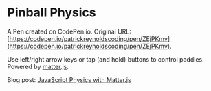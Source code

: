 # Pinball Physics

A Pen created on CodePen.io. Original URL: [https://codepen.io/patrickreynoldscoding/pen/ZEjPKmv](https://codepen.io/patrickreynoldscoding/pen/ZEjPKmv).

Use left/right arrow keys or tap (and hold) buttons to control paddles. Powered by [matter.js](http://brm.io/matter-js/).

Blog post: [JavaScript Physics with Matter.js](http://codersblock.com/blog/javascript-physics-with-matter-js/)